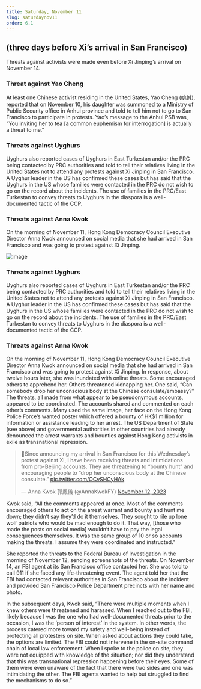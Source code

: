 ```yaml
---
title: Saturday, November 11
slug: saturdaynov11
order: 6.1
---
```

## (three days before Xi’s arrival in San Francisco)
Threats against activists were made even before Xi Jinping’s arrival on November 14.

### Threat against Yao Cheng
At least one Chinese activist residing in the United States, Yao Cheng (姚誠), reported that on November 10, his daughter was summoned to a Ministry of Public Security office in Anhui province and told to tell him not to go to San Francisco to participate in protests. Yao’s message to the Anhui PSB was, “You inviting her to tea [a common euphemism for interrogation] is actually a threat to me.”



### Threats against Uyghurs
Uyghurs also reported cases of Uyghurs in East Turkestan and/or the PRC being contacted by PRC authorities and told to tell their relatives living in the United States not to attend any protests against Xi Jinping in San Francisco. A Uyghur leader in the US has confirmed these cases but has said that the Uyghurs in the US whose families were contacted in the PRC do not wish to go on the record about the incidents. The use of families in the PRC/East Turkestan to convey threats to Uyghurs in the diaspora is a well-documented tactic of the CCP. 

### Threats against Anna Kwok
On the morning of November 11, Hong Kong Democracy Council Executive Director Anna Kwok announced on social media that she had arrived in San Francisco and was going to protest against Xi Jinping.

![image](/images/Screen-Shot-2024-04-1.png)

### Threats against Uyghurs
Uyghurs also reported cases of Uyghurs in East Turkestan and/or the PRC being contacted by PRC authorities and told to tell their relatives living in the United States not to attend any protests against Xi Jinping in San Francisco. A Uyghur leader in the US has confirmed these cases but has said that the Uyghurs in the US whose families were contacted in the PRC do not wish to go on the record about the incidents. The use of families in the PRC/East Turkestan to convey threats to Uyghurs in the diaspora is a well-documented tactic of the CCP.

### Threats against Anna Kwok
On the morning of November 11, Hong Kong Democracy Council Executive Director Anna Kwok announced on social media that she had arrived in San Francisco and was going to protest against Xi Jinping.
In response, about twelve hours later, she was inundated with online threats. Some encouraged others to apprehend her. Others threatened kidnapping her. One said, “Can somebody drop her unconscious body at the Chinese consulate/embassy?” The threats, all made from what appear to be pseudonymous accounts, appeared to be coordinated. The accounts shared and commented on each other’s comments. Many used the same image, her face on the Hong Kong Police Force’s wanted poster which offered a bounty of HK$1 million for information or assistance leading to her arrest. The US Department of State (see above) and governmental authorities in other countries had already denounced the arrest warrants and bounties against Hong Kong activists in exile as transnational repression. 

<blockquote class="twitter-tweet" data-media-max-width="560"><p lang="en" dir="ltr">🚨Since announcing my arrival in San Francisco for this Wednesday’s protest against Xi, I have been receiving threats and intimidations from pro-Beijing accounts. They are threatening to “bounty hunt” and encouraging people to “drop her unconscious body at the Chinese consulate.” <a href="https://t.co/OCvSHCyHAk">pic.twitter.com/OCvSHCyHAk</a></p>&mdash; Anna Kwok 郭鳳儀 (@AnnaKwokFY) <a href="https://twitter.com/AnnaKwokFY/status/1723772927751950490?ref_src=twsrc%5Etfw">November 12, 2023</a></blockquote> <script async src="https://platform.twitter.com/widgets.js" charset="utf-8"></script>

Kwok said, “All the comments appeared at once. Most of the comments encouraged others to act on the arrest warrant and bounty and hunt me down; they didn’t say they’d do it themselves. They sought to rile up lone wolf patriots who would be mad enough to do it. That way, [those who made the posts on social media] wouldn’t have to pay the legal consequences themselves. It was the same group of 10 or so accounts making the threats. I assume they were coordinated and instructed.”

She reported the threats to the Federal Bureau of Investigation in the morning of November 12, sending screenshots of the threats. On November 14, an FBI agent at its San Francisco office contacted her. She was told to call 911 if she faced any life-threatening event. The agent told her that the FBI had contacted relevant authorities in San Francisco about the incident and provided San Francisco Police Department precincts with her name and photo.

In the subsequent days, Kwok said, “There were multiple moments when I knew others were threatened and harassed. When I reached out to the FBI, likely because I was the one who had well-documented threats prior to the occasion, I was the ‘person of interest’ in the system. In other words, the process catered more toward my safety and well-being instead of protecting all protesters on site. When asked about actions they could take, the options are limited. The FBI could not intervene in the on-site command chain of local law enforcement. When I spoke to the police on site, they were not equipped with knowledge of the situation; nor did they understand that this was transnational repression happening before their eyes. Some of them were even unaware of the fact that there were two sides and one was intimidating the other. The FBI agents wanted to help but struggled to find the mechanisms to do so.”
